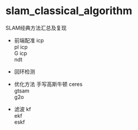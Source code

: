 # slam_classical_algorithm
SLAM经典方法汇总及复现
+ 前端配准
icp       
pl icp    
G icp    
ndt     

+ 回环检测



+ 优化方法
手写高斯牛顿
ceres  
gtsam   
g2o  


+ 滤波
kf  
ekf  
eskf  

